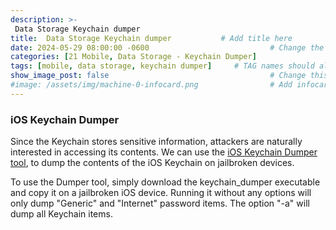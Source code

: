 ```yaml
---
description: >-
 Data Storage Keychain dumper
title:  Data Storage Keychain dumper           # Add title here
date: 2024-05-29 08:00:00 -0600                           # Change the date to match completion date
categories: [21 Mobile, Data Storage - Keychain Dumper]                     # Change Templates to Writeup
tags: [mobile, data storage, keychain dumper]     # TAG names should always be lowercase; replace template with writeup, and add relevant tags
show_image_post: false                                    # Change this to true
#image: /assets/img/machine-0-infocard.png                # Add infocard image here for post preview image
---
```


### iOS Keychain Dumper

Since the Keychain stores sensitive information, attackers are naturally interested in accessing its contents. We can use the [iOS Keychain Dumper tool](https://github.com/ptoomey3/Keychain-Dumper), to dump the contents of the iOS Keychain on jailbroken devices.

To use the Dumper tool, simply download the keychain_dumper executable and copy it on a jailbroken iOS device. Running it without any options will only dump "Generic" and "Internet" password items. The option "-a" will dump all Keychain items.